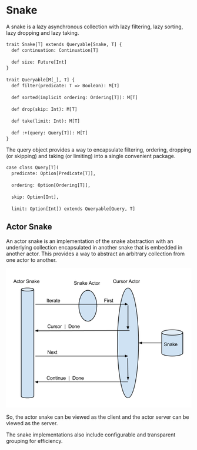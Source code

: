 Snake
=====

A snake is a lazy asynchronous collection with lazy filtering, lazy sorting, lazy dropping and lazy taking.

    trait Snake[T] extends Queryable[Snake, T] {
      def continuation: Continuation[T]
    
      def size: Future[Int]
    }

    trait Queryable[M[_], T] {
      def filter(predicate: T => Boolean): M[T]
    
      def sorted(implicit ordering: Ordering[T]): M[T]
    
      def drop(skip: Int): M[T]
    
      def take(limit: Int): M[T]
    
      def :+(query: Query[T]): M[T]
    }

The query object provides a way to encapsulate filtering, ordering, dropping (or skipping) and taking (or limiting) into a single convenient package.


    case class Query[T](
      predicate: Option[Predicate[T]],
      
      ordering: Option[Ordering[T]],
      
      skip: Option[Int],
      
      limit: Option[Int]) extends Queryable[Query, T]

Actor Snake
-----------

An actor snake is an implementation of the snake abstraction with an underlying collection encapsulated in another snake that is embedded in another actor. This provides a way to abstract an arbitrary collection from one actor to another.

![Actor Snake Image](ActorSnake.png)

So, the actor snake can be viewed as the client and the actor server can be viewed as the server.

The snake implementations also include configurable and transparent grouping for efficiency.

